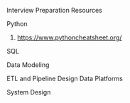 Interview Preparation Resources

Python
1. https://www.pythoncheatsheet.org/

SQL

Data Modeling

ETL and Pipeline Design
Data Platforms

System Design
